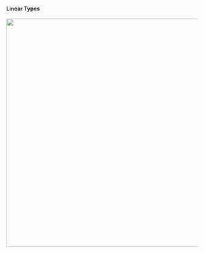 #### Linear Types

<img src="https://user-images.githubusercontent.com/38745369/39737484-37767c14-523a-11e8-90af-93eca40f48c5.png" width="600">
